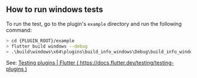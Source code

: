 ## How to run windows tests

To run the test, go to the plugin's `example` directory and run the following command:

```sh
> cd {PLUGIN_ROOT}/example
> flutter build windows --debug
> .\build\windows\x64\plugins\build_info_windows\Debug\build_info_windows_test.exe
```

See: [Testing plugins | Flutter ( https://docs.flutter.dev/testing/testing-plugins )](https://docs.flutter.dev/testing/testing-plugins)